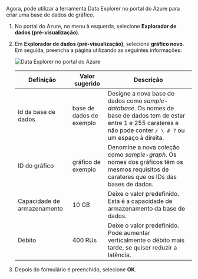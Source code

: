 Agora, pode utilizar a ferramenta Data Explorer no portal do Azure para criar uma base de dados de gráfico. 

1. No portal do Azure, no menu à esquerda, selecione **Explorador de dados (pré-visualização)**.

2. Em **Explorador de dados (pré-visualização)**, selecione **gráfico novo**. Em seguida, preencha a página utilizando as seguintes informações:

    ![Data Explorer no portal do Azure](./media/cosmos-db-create-graph/azure-cosmosdb-data-explorer.png)

    Definição|Valor sugerido|Descrição
    ---|---|---
    Id da base de dados|base de dados de exemplo|Designe a nova base de dados como *sample-database*. Os nomes de base de dados tem de estar entre 1 e 255 carateres e não pode conter `/ \ # ?` ou um espaço à direita.
    ID do gráfico|gráfico de exemplo|Denomine a nova coleção como *sample-graph*. Os nomes dos gráficos têm os mesmos requisitos de carateres que os IDs das bases de dados.
    Capacidade de armazenamento| 10 GB|Deixe o valor predefinido. Esta é a capacidade de armazenamento da base de dados.
    Débito|400 RUs|Deixe o valor predefinido. Pode aumentar verticalmente o débito mais tarde, se quiser reduzir a latência.

3. Depois do formulário é preenchido, selecione **OK**.

